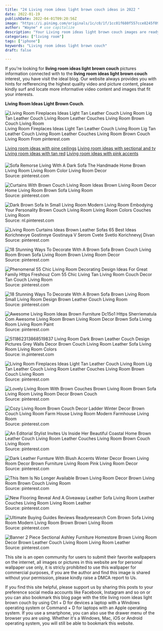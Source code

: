 ```yaml
---
title: "24 Living room ideas light brown couch ideas in 2022 "
date: 2022-01-19
publishDate: 2022-04-01T09:20:56Z
image: "https://i.pinimg.com/originals/1c/c0/1f/1cc01f680f557cce8245f09ca9004295.jpg"
author: "Wayne" # use capitalize
description: "Your Living room ideas light brown couch images are ready in this website. Living room ideas light brown couch are a topic that is being searched for and liked by netizens today. You can Get the Living room ideas light brown couch files here. Find and Download all free images."
categories: ["living room"]
tags: ["iphone"]
keywords: "Living room ideas light brown couch"
draft: false

---
```


If you're looking for **living room ideas light brown couch** pictures information connected with to the **living room ideas light brown couch** interest, you have visit the ideal  blog.  Our website always  provides you with  hints  for refferencing  the highest  quality video and picture  content, please kindly surf and locate more informative video content and images  that fit your interests.

**Living Room Ideas Light Brown Couch**. 

![Living Room Fireplaces Ideas Light Tan Leather Couch Living Room Lig Tan Leather Couch Living Room Leather Couches Living Room Brown Couch Living Room](https://i.pinimg.com/736x/fa/df/6d/fadf6d28b30e245c9b7dd74b8614872a.jpg "Living Room Fireplaces Ideas Light Tan Leather Couch Living Room Lig Tan Leather Couch Living Room Leather Couches Living Room Brown Couch Living Room")
Living Room Fireplaces Ideas Light Tan Leather Couch Living Room Lig Tan Leather Couch Living Room Leather Couches Living Room Brown Couch Living Room From pinterest.com

[Living room ideas with pine ceilings](/living-room-ideas-with-pine-ceilings/)
[Living room ideas with sectional and tv](/living-room-ideas-with-sectional-and-tv/)
[Living room ideas with tan red](/living-room-ideas-with-tan-red/)
[Living room ideas with pink accents](/living-room-ideas-with-pink-accents/)



### 

 


![Sofa Remorse Living With A Dark Sofa The Handmade Home Brown Living Room Living Room Color Living Room Decor](https://i.pinimg.com/originals/51/1d/da/511dda2bc2840cd89885131b31c63865.jpg "Sofa Remorse Living With A Dark Sofa The Handmade Home Brown Living Room Living Room Color Living Room Decor")
Source: pinterest.com

 

![Curtains With Brown Couch Living Room Ideas Brown Living Room Decor Home Living Room Brown Sofa Living Room](https://i.pinimg.com/736x/b1/82/06/b182064b139a38c1c16385ed9067a3eb--dark-couch-living-room-decor-brown-couch.jpg "Curtains With Brown Couch Living Room Ideas Brown Living Room Decor Home Living Room Brown Sofa Living Room")
Source: pinterest.com

 

![Dark Brown Sofa In Small Living Room Modern Living Room Embodying Your Personality Brown Couch Living Room Living Room Colors Couches Living Room](https://i.pinimg.com/originals/4b/33/59/4b3359a95d12ac0a059f863e76247e3a.jpg "Dark Brown Sofa In Small Living Room Modern Living Room Embodying Your Personality Brown Couch Living Room Living Room Colors Couches Living Room")
Source: nl.pinterest.com

 

![Living Room Curtains Ideas Brown Leather Sofas 65 Best Ideas Korichnevye Gostinnye Gostinaya V Serom Cvete Svetlo Korichnevyj Divan](https://i.pinimg.com/474x/97/c7/39/97c7397b9bfe8064fd59f5c90edac24d.jpg "Living Room Curtains Ideas Brown Leather Sofas 65 Best Ideas Korichnevye Gostinnye Gostinaya V Serom Cvete Svetlo Korichnevyj Divan")
Source: pinterest.com

 

![18 Stunning Ways To Decorate With A Brown Sofa Brown Couch Living Room Brown Sofa Living Room Brown Living Room Decor](https://i.pinimg.com/564x/38/bc/d6/38bcd636e7e53dd0529ca0cb1dab4d3d--blank-walls-white-ceiling.jpg "18 Stunning Ways To Decorate With A Brown Sofa Brown Couch Living Room Brown Sofa Living Room Brown Living Room Decor")
Source: pinterest.com

 

![Phenomenal 55 Chic Living Room Decorating Design Ideas For Great Family Https Freshouz Com 55 Chic Living Tan Living Room Couch Decor Tan Couch Living Room](https://i.pinimg.com/originals/23/85/50/238550c736978f2369d56abc5a733bf0.jpg "Phenomenal 55 Chic Living Room Decorating Design Ideas For Great Family Https Freshouz Com 55 Chic Living Tan Living Room Couch Decor Tan Couch Living Room")
Source: pinterest.com

 

![18 Stunning Ways To Decorate With A Brown Sofa Brown Living Room Small Living Room Design Brown Leather Couch Living Room](https://i.pinimg.com/originals/eb/a1/fb/eba1fb66ff7557ff7365df954a75702d.jpg "18 Stunning Ways To Decorate With A Brown Sofa Brown Living Room Small Living Room Design Brown Leather Couch Living Room")
Source: pinterest.com

 

![Awesome Living Room Ideas Brown Furniture Dc15o1 Https Sherriematula Com Awesome Living Room Brown Living Room Decor Brown Sofa Living Room Living Room Paint](https://i.pinimg.com/originals/69/dc/d7/69dcd77e2bc456d8b579b592a14533eb.jpg "Awesome Living Room Ideas Brown Furniture Dc15o1 Https Sherriematula Com Awesome Living Room Brown Living Room Decor Brown Sofa Living Room Living Room Paint")
Source: pinterest.com

 

![511862313868519837 Living Room Dark Brown Leather Couch Design Pictures Grey Walls Decor Brown Couch Living Room Leather Sofa Living Room Living Room Colors](https://i.pinimg.com/originals/33/0c/28/330c28dba1e0b5dcf673b7f7ba9cc758.jpg "511862313868519837 Living Room Dark Brown Leather Couch Design Pictures Grey Walls Decor Brown Couch Living Room Leather Sofa Living Room Living Room Colors")
Source: in.pinterest.com

 

![Living Room Fireplaces Ideas Light Tan Leather Couch Living Room Lig Tan Leather Couch Living Room Leather Couches Living Room Brown Couch Living Room](https://i.pinimg.com/736x/fa/df/6d/fadf6d28b30e245c9b7dd74b8614872a.jpg "Living Room Fireplaces Ideas Light Tan Leather Couch Living Room Lig Tan Leather Couch Living Room Leather Couches Living Room Brown Couch Living Room")
Source: pinterest.com

 

![Lovely Living Room With Brown Couches Brown Living Room Brown Sofa Living Room Living Room Decor Brown Couch](https://i.pinimg.com/originals/e7/41/3b/e7413bf1d543a253a80db7319dfebd97.jpg "Lovely Living Room With Brown Couches Brown Living Room Brown Sofa Living Room Living Room Decor Brown Couch")
Source: pinterest.com

 

![Cozy Living Room Brown Couch Decor Ladder Winter Decor Brown Couch Living Room Farm House Living Room Modern Farmhouse Living Room](https://i.pinimg.com/originals/af/b7/98/afb79841892d713f2ef55055b08b21e5.jpg "Cozy Living Room Brown Couch Decor Ladder Winter Decor Brown Couch Living Room Farm House Living Room Modern Farmhouse Living Room")
Source: pinterest.com

 

![An Editorial Stylist Invites Us Inside Her Beautiful Coastal Home Brown Leather Couch Living Room Leather Couches Living Room Brown Couch Living Room](https://i.pinimg.com/originals/69/07/9d/69079d47d47c0bc21833517c78e38371.jpg "An Editorial Stylist Invites Us Inside Her Beautiful Coastal Home Brown Leather Couch Living Room Leather Couches Living Room Brown Couch Living Room")
Source: pinterest.com

 

![Dark Leather Furnture With Blush Accents Winter Decor Brown Living Room Decor Brown Furniture Living Room Pink Living Room Decor](https://i.pinimg.com/736x/fa/4d/69/fa4d699a19ba4979457690b0bc01ba35.jpg "Dark Leather Furnture With Blush Accents Winter Decor Brown Living Room Decor Brown Furniture Living Room Pink Living Room Decor")
Source: pinterest.com

 

![This Item Is No Longer Available Brown Living Room Decor Brown Living Room Brown Couch Living Room](https://i.pinimg.com/originals/c1/44/e3/c144e33d31fa231b6e332946a3aacebd.jpg "This Item Is No Longer Available Brown Living Room Decor Brown Living Room Brown Couch Living Room")
Source: pinterest.com

 

![New Flooring Reveal And A Giveaway Leather Sofa Living Room Leather Couches Living Room Living Room Leather](https://i.pinimg.com/736x/96/60/0d/96600d1d546de59696b560eabcc80ad9--brown-leather-couches-pillows-for-dark-brown-couch.jpg "New Flooring Reveal And A Giveaway Leather Sofa Living Room Leather Couches Living Room Living Room Leather")
Source: pinterest.com

 

![Ultimate Buying Guides Reviews Readyresearch Com Brown Sofa Living Room Modern Living Room Brown Brown Living Room](https://i.pinimg.com/originals/37/e6/f6/37e6f67c51be06f3441162dc7cc120ef.png "Ultimate Buying Guides Reviews Readyresearch Com Brown Sofa Living Room Modern Living Room Brown Brown Living Room")
Source: pinterest.com

 

![Banner 2 Piece Sectional Ashley Furniture Homestore Brown Living Room Decor Brown Leather Couch Living Room Living Room Leather](https://i.pinimg.com/originals/1c/c0/1f/1cc01f680f557cce8245f09ca9004295.jpg "Banner 2 Piece Sectional Ashley Furniture Homestore Brown Living Room Decor Brown Leather Couch Living Room Living Room Leather")
Source: pinterest.com

 

This site is an open community for users to submit their favorite wallpapers on the internet, all images or pictures in this website are for personal wallpaper use only, it is stricly prohibited to use this wallpaper for commercial purposes, if you are the author and find this image is shared without your permission, please kindly raise a DMCA report to Us.

If you find this site helpful, please support us by sharing this posts to your preference social media accounts like Facebook, Instagram and so on or you can also bookmark this blog page with the title living room ideas light brown couch by using Ctrl + D for devices a laptop with a Windows operating system or Command + D for laptops with an Apple operating system. If you use a smartphone, you can also use the drawer menu of the browser you are using. Whether it's a Windows, Mac, iOS or Android operating system, you will still be able to bookmark this website.
